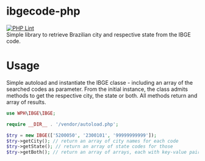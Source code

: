# ibgecode-php<br>
[![PHP Lint](https://img.shields.io/badge/PHP%20Lint-passed-green)](https://github.com/carloswph/ibgecode-php/)<br>
Simple library to retrieve Brazilian city and respective state from the IBGE code.<br>

# Usage
Simple autoload and instantiate the IBGE classe - including an array of the searched codes as parameter. From the initial instance, the class admits methods to get the respective city, the state or both. All methods return and array of results. 

```php
use WPH\IBGE\IBGE;

require __DIR__ . '/vendor/autoload.php';

$try = new IBGE(['5200050', '2300101', '99999999999']);
$try->getCity(); // return an array of city names for each code
$try->getState(); // return an array of state codes for those
$try->getBoth(); // return an array of arrays, each with key-value pairs for cities and state codes
```

